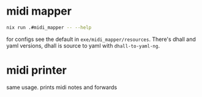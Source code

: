 
# midi mapper

```bash
nix run .#midi_mapper -- --help
```

for configs see the default in `exe/midi_mapper/resources`. There's dhall and yaml versions, dhall is source to yaml with `dhall-to-yaml-ng`.

# midi printer

same usage. prints midi notes and forwards